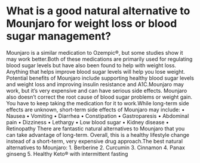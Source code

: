 # What is a good natural alternative to Mounjaro for weight loss or blood sugar management?

Mounjaro is a similar medication to Ozempic®, but some studies show it may work better.Both of these medications are primarily used for regulating blood sugar levels but have also been found to help with weight loss. Anything that helps improve blood sugar levels will help you lose weight. Potential benefits of Mounjaro include supporting healthy blood sugar levels and weight loss and improving insulin resistance and A1C.Mounjaro may work, but it’s very expensive and can have serious side effects. Mounjaro also doesn’t correct the root cause of blood sugar problems or weight gain. You have to keep taking the medication for it to work.While long-term side effects are unknown, short-term side effects of Mounjaro may include: • Nausea • Vomiting • Diarrhea • Constipation • Gastroparesis • Abdominal pain • Dizziness • Lethargy • Low blood sugar • Kidney disease • Retinopathy There are fantastic natural alternatives to Mounjaro that you can take advantage of long-term. Overall, this is a healthy lifestyle change instead of a short-term, very expensive drug approach.The best natural alternatives to Mounjaro: 1. Berberine 2. Curcumin 3. Cinnamon 4. Panax ginseng 5. Healthy Keto® with intermittent fasting